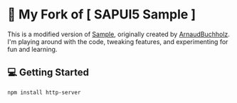 # 🚀 My Fork of [ SAPUI5 Sample ]

This is a modified version of [Sample](https://github.com/Clean-UI5/samples), originally created by [ArnaudBuchholz](https://github.com/ArnaudBuchholz). I'm playing around with the code, tweaking features, and experimenting for fun and learning.

## 💻 Getting Started

```bash
npm install http-server
